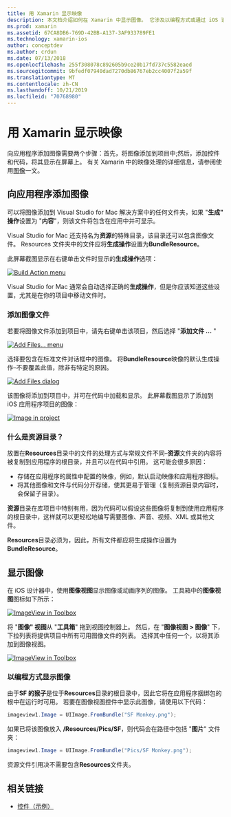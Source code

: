 ```yaml
---
title: 用 Xamarin 显示映像
description: 本文档介绍如何在 Xamarin 中显示图像。 它涉及以编程方式或通过 iOS 设计器将图像添加到应用。
ms.prod: xamarin
ms.assetid: 67CA8DB6-769D-42BB-A137-3AF933789FE1
ms.technology: xamarin-ios
author: conceptdev
ms.author: crdun
ms.date: 07/13/2018
ms.openlocfilehash: 255f308078c892605b9ce20b17fd737c5582eaed
ms.sourcegitcommit: 9bfedf07940dad7270db86767eb2cc4007f2a59f
ms.translationtype: MT
ms.contentlocale: zh-CN
ms.lasthandoff: 10/21/2019
ms.locfileid: "70768980"
---
```

# <a name="displaying-images-with-xamarinios"></a>用 Xamarin 显示映像

向应用程序添加图像需要两个步骤：首先，将图像添加到项目中;然后，添加控件和代码，将其显示在屏幕上。 有关 Xamarin 中的映像处理的详细信息，请参阅使用[图像](~/ios/app-fundamentals/images-icons/index.md)一文。

## <a name="adding-images-to-your-app"></a>向应用程序添加图像

可以将图像添加到 Visual Studio for Mac 解决方案中的任何文件夹，如果 "**生成" 操作**设置为 "**内容**"，则该文件将包含在应用中并可显示。

Visual Studio for Mac 还支持名为**资源**的特殊目录，该目录还可以包含图像文件。 Resources 文件夹中的文件应将**生成操作**设置为**BundleResource**。

此屏幕截图显示在右键单击文件时显示的**生成操作**选项：

 [![](image-images/image30a.png "Build Action menu")](image-images/image30a.png#lightbox)

Visual Studio for Mac 通常会自动选择正确的**生成操作**，但是你应该知道这些设置，尤其是在你的项目中移动文件时。

### <a name="adding-an-image-file"></a>添加图像文件

若要将图像文件添加到项目中，请先右键单击该项目，然后选择 "**添加文件 ...** "

 [![](image-images/image31a.png "Add Files... menu")](image-images/image31a.png#lightbox)

选择要包含在标准文件对话框中的图像。 将**BundleResource**映像的默认生成操作–不要覆盖此值，除非有特定的原因。

 [![](image-images/image32a.png "Add Files dialog")](image-images/image32a.png#lightbox)

该图像将添加到项目中，并可在代码中加载和显示。 此屏幕截图显示了添加到 iOS 应用程序项目的图像：

 [![](image-images/image33a.png "Image in project")](image-images/image33a.png#lightbox)

### <a name="what-is-the-resources-directory"></a>什么是资源目录？

放置在**Resources**目录中的文件的处理方式与常规文件不同–**资源**文件夹的内容将被复制到应用程序的根目录，并且可以在代码中引用。 这可能会很多原因：

- 存储在应用程序的属性中配置的映像，例如，默认启动映像和应用程序图标。
- 将其他图像和文件与代码分开存储，使其更易于管理（复制资源目录内容时，会保留子目录）。

**资源**目录在库项目中特别有用，因为代码可以假设这些图像将复制到使用应用程序的根目录中，这样就可以更轻松地编写需要图像、声音、视频、XML 或其他文件。

**Resources**目录必须为，因此，所有文件都应将生成操作设置为**BundleResource**。

## <a name="displaying-the-image"></a>显示图像

在 iOS 设计器中，使用**图像视图**显示图像或动画序列的图像。 工具箱中的**图像视图**图标如下所示：

 [![](image-images/image35a.png "ImageView in Toolbox")](image-images/image35.png#lightbox)

将 "**图像" 视图**从 "**工具箱**" 拖到视图控制器上。 然后，在 "**图像视图 > 图像**" 下，下拉列表将提供项目中所有可用图像文件的列表。 选择其中任何一个，以将其添加到图像视图。

 [![](image-images/image36a.png "ImageView in Toolbox")](image-images/image36.png#lightbox)

### <a name="displaying-the-image-programmatically"></a>以编程方式显示图像

由于**SF 的猴子**是位于**Resources**目录的根目录中，因此它将在应用程序捆绑包的根中在运行时可用。 若要在图像视图控件中显示此图像，请使用以下代码：

```csharp
imageview1.Image = UIImage.FromBundle("SF Monkey.png");
```

如果已将该图像放入 **/Resources/Pics/SF**，则代码会在路径中包括 "**图片**" 文件夹：

```csharp
imageview1.Image = UIImage.FromBundle("Pics/SF Monkey.png");
```

资源文件引用决不需要包含**Resources**文件夹。

## <a name="related-links"></a>相关链接

- [控件（示例）](https://docs.microsoft.com/samples/xamarin/ios-samples/controls)
